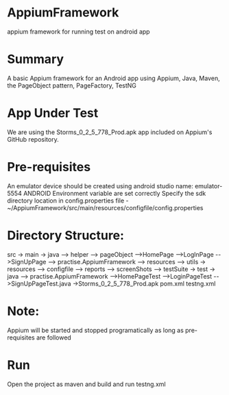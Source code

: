 # AppiumFramework
appium framework for running test on android app

# Summary
A basic Appium framework for an Android app using Appium, Java, Maven, the PageObject pattern, PageFactory, TestNG

# App Under Test
We are using the Storms_0_2_5_778_Prod.apk app included on Appium's GitHub repository.

# Pre-requisites
An emulator device should be created using android studio name: emulator-5554
ANDROID Environment variable are set correctly
Specify the sdk directory location in config.properties file - ~/AppiumFramework/src/main/resources/configfile/config.properties

# Directory Structure:
src 
-> main
   -> java
      --> helper 
      --> pageObject
        -->HomePage
        -->LogInPage
        -->SignUpPage
      --> practise.AppiumFramework
      --> resources
      --> utils
   -> resources
      --> configfile
      --> reports
      --> screenShots
      --> testSuite
-> test
   -> java
      --> practise.AppiumFramework
        -->HomePageTest
        -->LoginPageTest 
        -->SignUpPageTest.java
->Storms_0_2_5_778_Prod.apk	
pom.xml
testng.xml

# Note: 
Appium will be started and stopped programatically as long as pre-requisites are followed

# Run
Open the project as maven and build and run testng.xml


